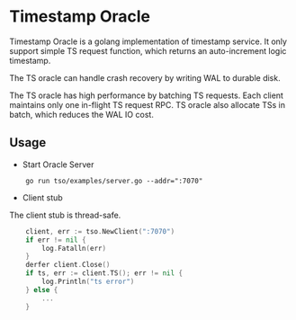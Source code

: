 # Timestamp Oracle

Timestamp Oracle is a golang implementation of timestamp service. It only support simple TS request function, which returns an auto-increment logic timestamp. 

The TS oracle can handle crash recovery by writing WAL to durable disk.

The TS oracle has high performance by batching TS requests. Each client maintains only one in-flight TS request RPC. TS oracle also allocate TSs in batch, which reduces the WAL IO cost.

## Usage

* Start Oracle Server
```
    go run tso/examples/server.go --addr=":7070"
```

* Client stub

The client stub is thread-safe.

```go
    client, err := tso.NewClient(":7070")
    if err != nil {
        log.Fatalln(err)
    }
    derfer client.Close()
    if ts, err := client.TS(); err != nil {
        log.Println("ts error")
    } else {
        ...
    }
```

